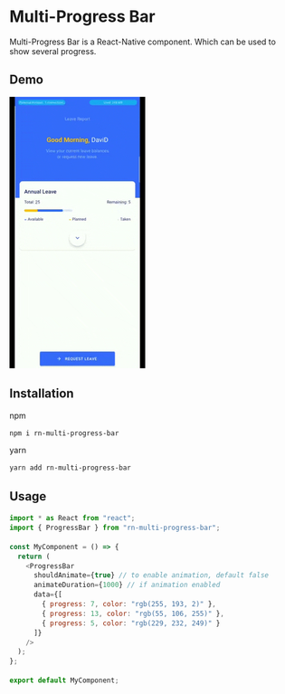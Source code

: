 # Multi-Progress Bar

Multi-Progress Bar is a React-Native component. Which can be used to show several progress.

## Demo

![alt text](./example/files/example.gif)

## Installation

npm

```bash
npm i rn-multi-progress-bar
```

yarn

```bash
yarn add rn-multi-progress-bar
```

## Usage

```javascript
import * as React from "react";
import { ProgressBar } from "rn-multi-progress-bar";

const MyComponent = () => {
  return (
    <ProgressBar
      shouldAnimate={true} // to enable animation, default false
      animateDuration={1000} // if animation enabled
      data={[
        { progress: 7, color: "rgb(255, 193, 2)" },
        { progress: 13, color: "rgb(55, 106, 255)" },
        { progress: 5, color: "rgb(229, 232, 249)" }
      ]}
    />
  );
};

export default MyComponent;
```
